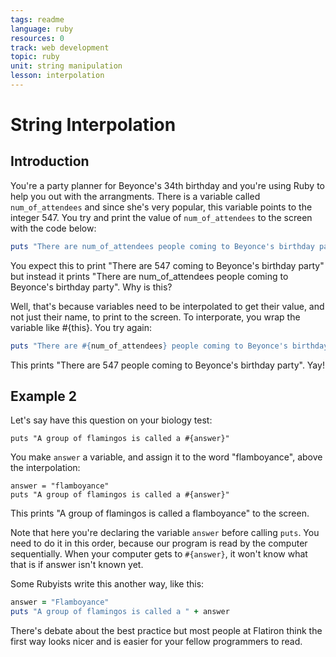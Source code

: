 ```yaml
---
tags: readme
language: ruby
resources: 0
track: web development
topic: ruby
unit: string manipulation
lesson: interpolation
---
```


# String Interpolation

## Introduction

You're a party planner for Beyonce's 34th birthday and you're using Ruby to help you out with the arrangments. There is a variable called `num_of_attendees` and since she's very popular, this variable points to the integer 547. You try and print the value of `num_of_attendees` to the screen with the code below:

```ruby
puts "There are num_of_attendees people coming to Beyonce's birthday party"
```

You expect this to print "There are 547 coming to Beyonce's birthday party" but instead it prints "There are num_of_attendees people coming to Beyonce's birthday party". Why is this?

Well, that's because variables need to be interpolated to get their value, and not just their name, to print to the screen. To interporate, you wrap the variable like #{this}. You try again:

```ruby
puts "There are #{num_of_attendees} people coming to Beyonce's birthday party"
```

This prints "There are 547 people coming to Beyonce's birthday party". Yay!

## Example 2

Let's say have this question on your biology test:

```text
puts "A group of flamingos is called a #{answer}"
```

You make `answer` a variable, and assign it to the word "flamboyance", above the interpolation:

```text
answer = "flamboyance"
puts "A group of flamingos is called a #{answer}"
```

This prints "A group of flamingos is called a flamboyance" to the screen.

Note that here you're declaring the variable `answer` before calling `puts`. You need to do it in this order, because our program is read by the computer sequentially. When your computer gets to `#{answer}`, it won't know what that is if answer isn't known yet.

Some Rubyists write this another way, like this:

```ruby
answer = "Flamboyance"
puts "A group of flamingos is called a " + answer
```

There's debate about the best practice but most people at Flatiron think the first way looks nicer and is easier for your fellow programmers to read.
